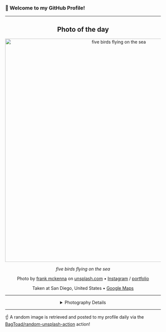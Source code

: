 ### 👋 Welcome to my GitHub Profile!

----
<div align="center">

## Photo of the day
  
  <a href="https://unsplash.com/photos/five-birds-flying-on-the-sea-OD9EOzfSOh0"><img width="720" src="https://images.unsplash.com/photo-1471922694854-ff1b63b20054?crop=entropy&cs=tinysrgb&fit=max&fm=jpg&ixid=M3w1OTQ0OTd8MHwxfHJhbmRvbXx8fHx8fHx8fDE3NDE3NTk3Njl8&ixlib=rb-4.0.3&q=80&w=1080" alt="five birds flying on the sea"></a>
  
  <em>five birds flying on the sea</em>
  
  <em></em>

  Photo by [frank mckenna](http://blog.frankiefoto.com) on [unsplash.com](https://unsplash.com/) • [Instagram](https://instagram.com/frankiefoto) / [portfolio](http://blog.frankiefoto.com)
  
  Taken at San Diego, United States • [Google Maps](https://www.google.com/maps/search/?api=1&query=32.715738,-117.1610838)
  
  ---
  
<details>
<summary>Photography Details</summary>
  
| Parameter     | Value |
| ------------- | ----- |
| Camera Model  | NIKON D4 |
| Exposure Time | 1/800 |
| Aperture      | 5.0 |
| Focal Length  | 14.0 |
| ISO           | 1250 |
| Location      | San Diego, United States (United States) |
| Coordinates   | Latitude 32.715738, Longitude -117.1610838 |

</details>

</div>

----

☝️ A random image is retrieved and posted to my profile daily via the [BagToad/random-unsplash-action](https://github.com/BagToad/random-unsplash-action) action!
